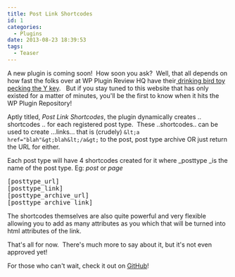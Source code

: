 ```yaml
---
title: Post Link Shortcodes
id: 1
categories:
  - Plugins
date: 2013-08-23 18:39:53
tags:
  - Teaser
---
```


A new plugin is coming soon!  How soon you ask?  Well, that all depends on how fast the folks over at WP Plugin Review HQ have their[ drinking bird toy pecking the Y key](http://www.youtube.com/watch?v=fldj5GXMy6o).   But if you stay tuned to this website that has only existed for a matter of minutes, you'll be the first to know when it hits the WP Plugin Repository!

Aptly titled, _Post Link Shortcodes_, the plugin dynamically creates .. shortcodes .. for each registered post type.  These ..shortcodes.. can be used to create ...links... that is (crudely) `&lt;a href="blah"&gt;blah&lt;/a&gt;` to the post, post type archive OR just return the URL for either.

Each post type will have 4 shortcodes created for it where _posttype _is the name of the post type. Eg: _post_ or _page_
<pre>[posttype_url]
[posttype_link]
[posttype_archive_url]
[posttype_archive_link]</pre>
The shortcodes themselves are also quite powerful and very flexible allowing you to add as many attributes as you which that will be turned into html attributes of the link.

That's all for now.  There's much more to say about it, but it's not even approved yet!

For those who can't wait, check it out on [GitHub](https://github.com/aaemnnosttv/Post-Link-Shortcodes)!
